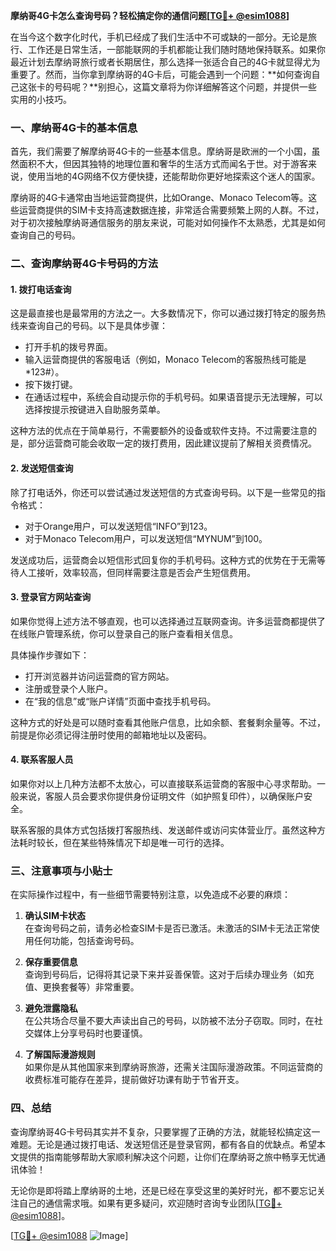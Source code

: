 **摩纳哥4G卡怎么查询号码？轻松搞定你的通信问题[[TG💪+ @esim1088](https://t.me/s/esim1088)]**

在当今这个数字化时代，手机已经成了我们生活中不可或缺的一部分。无论是旅行、工作还是日常生活，一部能联网的手机都能让我们随时随地保持联系。如果你最近计划去摩纳哥旅行或者长期居住，那么选择一张适合自己的4G卡就显得尤为重要了。然而，当你拿到摩纳哥的4G卡后，可能会遇到一个问题：**如何查询自己这张卡的号码呢？**别担心，这篇文章将为你详细解答这个问题，并提供一些实用的小技巧。

### 一、摩纳哥4G卡的基本信息

首先，我们需要了解摩纳哥4G卡的一些基本信息。摩纳哥是欧洲的一个小国，虽然面积不大，但因其独特的地理位置和奢华的生活方式而闻名于世。对于游客来说，使用当地的4G网络不仅方便快捷，还能帮助你更好地探索这个迷人的国家。

摩纳哥的4G卡通常由当地运营商提供，比如Orange、Monaco Telecom等。这些运营商提供的SIM卡支持高速数据连接，非常适合需要频繁上网的人群。不过，对于初次接触摩纳哥通信服务的朋友来说，可能对如何操作不太熟悉，尤其是如何查询自己的号码。

### 二、查询摩纳哥4G卡号码的方法

#### 1. **拨打电话查询**
这是最直接也是最常用的方法之一。大多数情况下，你可以通过拨打特定的服务热线来查询自己的号码。以下是具体步骤：

- 打开手机的拨号界面。
- 输入运营商提供的客服电话（例如，Monaco Telecom的客服热线可能是*123#）。
- 按下拨打键。
- 在通话过程中，系统会自动提示你的手机号码。如果语音提示无法理解，可以选择按提示按键进入自助服务菜单。

这种方法的优点在于简单易行，不需要额外的设备或软件支持。不过需要注意的是，部分运营商可能会收取一定的拨打费用，因此建议提前了解相关资费情况。

#### 2. **发送短信查询**
除了打电话外，你还可以尝试通过发送短信的方式查询号码。以下是一些常见的指令格式：

- 对于Orange用户，可以发送短信“INFO”到123。
- 对于Monaco Telecom用户，可以发送短信“MYNUM”到100。

发送成功后，运营商会以短信形式回复你的手机号码。这种方式的优势在于无需等待人工接听，效率较高，但同样需要注意是否会产生短信费用。

#### 3. **登录官方网站查询**
如果你觉得上述方法不够直观，也可以选择通过互联网查询。许多运营商都提供了在线账户管理系统，你可以登录自己的账户查看相关信息。

具体操作步骤如下：
- 打开浏览器并访问运营商的官方网站。
- 注册或登录个人账户。
- 在“我的信息”或“账户详情”页面中查找手机号码。

这种方式的好处是可以随时查看其他账户信息，比如余额、套餐剩余量等。不过，前提是你必须记得注册时使用的邮箱地址以及密码。

#### 4. **联系客服人员**
如果你对以上几种方法都不太放心，可以直接联系运营商的客服中心寻求帮助。一般来说，客服人员会要求你提供身份证明文件（如护照复印件），以确保账户安全。

联系客服的具体方式包括拨打客服热线、发送邮件或访问实体营业厅。虽然这种方法耗时较长，但在某些特殊情况下却是唯一可行的选择。

### 三、注意事项与小贴士

在实际操作过程中，有一些细节需要特别注意，以免造成不必要的麻烦：

1. **确认SIM卡状态**  
   在查询号码之前，请务必检查SIM卡是否已激活。未激活的SIM卡无法正常使用任何功能，包括查询号码。

2. **保存重要信息**  
   查询到号码后，记得将其记录下来并妥善保管。这对于后续办理业务（如充值、更换套餐等）非常重要。

3. **避免泄露隐私**  
   在公共场合尽量不要大声读出自己的号码，以防被不法分子窃取。同时，在社交媒体上分享号码时也要谨慎。

4. **了解国际漫游规则**  
   如果你是从其他国家来到摩纳哥旅游，还需关注国际漫游政策。不同运营商的收费标准可能存在差异，提前做好功课有助于节省开支。

### 四、总结

查询摩纳哥4G卡号码其实并不复杂，只要掌握了正确的方法，就能轻松搞定这一难题。无论是通过拨打电话、发送短信还是登录官网，都有各自的优缺点。希望本文提供的指南能够帮助大家顺利解决这个问题，让你们在摩纳哥之旅中畅享无忧通讯体验！

无论你是即将踏上摩纳哥的土地，还是已经在享受这里的美好时光，都不要忘记关注自己的通信需求哦。如果有更多疑问，欢迎随时咨询专业团队[[TG💪+ @esim1088](https://t.me/s/esim1088)]。

[[TG💪+ @esim1088](https://t.me/s/esim1088) ![Image](https://i.postimg.cc/4NQfJmqS/Snipaste-2025-05-13-00-14-12.png)]